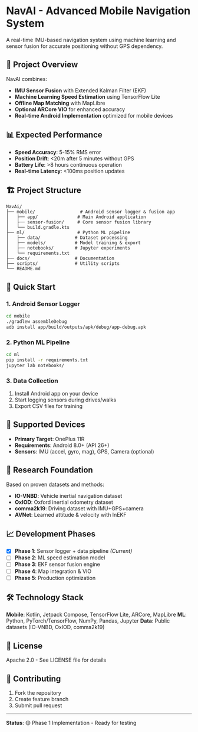 # NavAI - Advanced Mobile Navigation System

A real-time IMU-based navigation system using machine learning and sensor fusion for accurate positioning without GPS dependency.

## 🎯 Project Overview

NavAI combines:
- **IMU Sensor Fusion** with Extended Kalman Filter (EKF)
- **Machine Learning Speed Estimation** using TensorFlow Lite
- **Offline Map Matching** with MapLibre
- **Optional ARCore VIO** for enhanced accuracy
- **Real-time Android Implementation** optimized for mobile devices

## 📊 Expected Performance
- **Speed Accuracy**: 5-15% RMS error
- **Position Drift**: <20m after 5 minutes without GPS
- **Battery Life**: >8 hours continuous operation
- **Real-time Latency**: <100ms position updates

## 🏗️ Project Structure

```
NavAi/
├── mobile/                 # Android sensor logger & fusion app
│   ├── app/               # Main Android application
│   ├── sensor-fusion/     # Core sensor fusion library
│   └── build.gradle.kts
├── ml/                    # Python ML pipeline
│   ├── data/             # Dataset processing
│   ├── models/           # Model training & export
│   ├── notebooks/        # Jupyter experiments
│   └── requirements.txt
├── docs/                 # Documentation
├── scripts/              # Utility scripts
└── README.md
```

## 🚀 Quick Start

### 1. Android Sensor Logger
```bash
cd mobile
./gradlew assembleDebug
adb install app/build/outputs/apk/debug/app-debug.apk
```

### 2. Python ML Pipeline
```bash
cd ml
pip install -r requirements.txt
jupyter lab notebooks/
```

### 3. Data Collection
1. Install Android app on your device
2. Start logging sensors during drives/walks
3. Export CSV files for training

## 📱 Supported Devices
- **Primary Target**: OnePlus 11R
- **Requirements**: Android 8.0+ (API 26+)
- **Sensors**: IMU (accel, gyro, mag), GPS, Camera (optional)

## 🔬 Research Foundation

Based on proven datasets and methods:
- **IO-VNBD**: Vehicle inertial navigation dataset
- **OxIOD**: Oxford inertial odometry dataset  
- **comma2k19**: Driving dataset with IMU+GPS+camera
- **AVNet**: Learned attitude & velocity with InEKF

## 📈 Development Phases

- [x] **Phase 1**: Sensor logger + data pipeline *(Current)*
- [ ] **Phase 2**: ML speed estimation model
- [ ] **Phase 3**: EKF sensor fusion engine
- [ ] **Phase 4**: Map integration & VIO
- [ ] **Phase 5**: Production optimization

## 🛠️ Technology Stack

**Mobile**: Kotlin, Jetpack Compose, TensorFlow Lite, ARCore, MapLibre
**ML**: Python, PyTorch/TensorFlow, NumPy, Pandas, Jupyter
**Data**: Public datasets (IO-VNBD, OxIOD, comma2k19)

## 📄 License

Apache 2.0 - See LICENSE file for details

## 🤝 Contributing

1. Fork the repository
2. Create feature branch
3. Submit pull request

---

**Status**: 🟡 Phase 1 Implementation - Ready for testing
